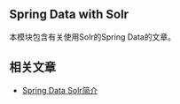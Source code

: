 ## Spring Data with Solr

本模块包含有关使用Solr的Spring Data的文章。

## 相关文章

+ [Spring Data Solr简介](http://tu-yucheng.github.io/springdata/2023/05/18/spring-data-solr.html)